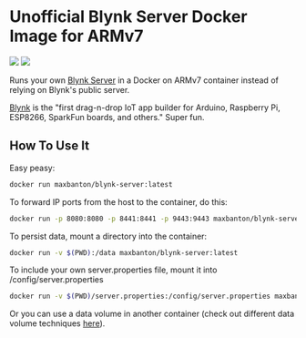 # Unofficial Blynk Server Docker Image for ARMv7

[![](https://images.microbadger.com/badges/image/maxbanton/blynk-server.svg)](http://microbadger.com/images/maxbanton/blynk-server) 
[![](https://images.microbadger.com/badges/version/maxbanton/blynk-server.svg)](http://microbadger.com/images/maxbanton/blynk-server)

Runs your own [Blynk Server](https://github.com/blynkkk/blynk-server) in a Docker on ARMv7 container instead of relying on Blynk's public server.

[Blynk](http://www.blynk.cc) is the "first drag-n-drop IoT app builder for Arduino, Raspberry Pi, ESP8266, SparkFun boards, and others." Super fun.

## How To Use It

Easy peasy:

```sh
docker run maxbanton/blynk-server:latest
```

To forward IP ports from the host to the container, do this:

```sh
docker run -p 8080:8080 -p 8441:8441 -p 9443:9443 maxbanton/blynk-server:latest
```

To persist data, mount a directory into the container:

```sh
docker run -v $(PWD):/data maxbanton/blynk-server:latest
```

To include your own server.properties file, mount it into /config/server.properties

```sh
docker run -v $(PWD)/server.properties:/config/server.properties maxbanton/blynk-server:latest
```

Or you can use a data volume in another container (check out different data volume techniques [here](https://docs.docker.com/engine/tutorials/dockervolumes/)).
